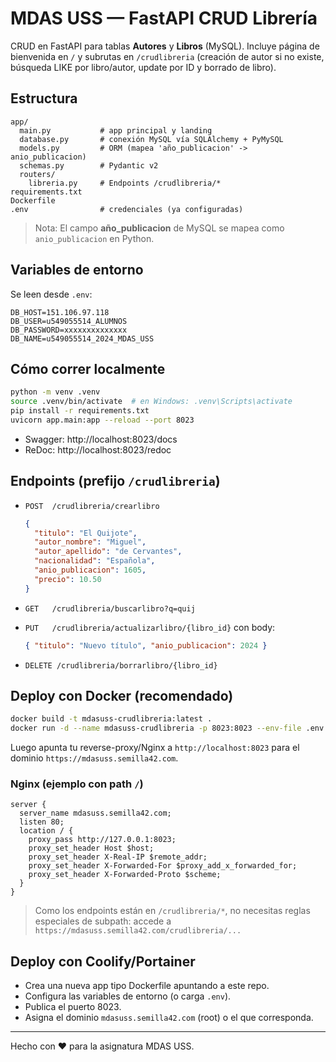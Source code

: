 # MDAS USS — FastAPI CRUD Librería

CRUD en FastAPI para tablas **Autores** y **Libros** (MySQL). Incluye página de bienvenida en `/` y
subrutas en `/crudlibreria` (creación de autor si no existe, búsqueda LIKE por libro/autor, update por ID y borrado de libro).

## Estructura

```
app/
  main.py           # app principal y landing
  database.py       # conexión MySQL vía SQLAlchemy + PyMySQL
  models.py         # ORM (mapea 'año_publicacion' -> anio_publicacion)
  schemas.py        # Pydantic v2
  routers/
    libreria.py     # Endpoints /crudlibreria/*
requirements.txt
Dockerfile
.env                # credenciales (ya configuradas)
```

> Nota: El campo **año_publicacion** de MySQL se mapea como `anio_publicacion` en Python.

## Variables de entorno

Se leen desde `.env`:

```
DB_HOST=151.106.97.118
DB_USER=u549055514_ALUMNOS
DB_PASSWORD=xxxxxxxxxxxxxx
DB_NAME=u549055514_2024_MDAS_USS
```

## Cómo correr localmente

```bash
python -m venv .venv
source .venv/bin/activate  # en Windows: .venv\Scripts\activate
pip install -r requirements.txt
uvicorn app.main:app --reload --port 8023
```

- Swagger: http://localhost:8023/docs
- ReDoc:   http://localhost:8023/redoc

## Endpoints (prefijo `/crudlibreria`)

- `POST  /crudlibreria/crearlibro`
  ```json
  {
    "titulo": "El Quijote",
    "autor_nombre": "Miguel",
    "autor_apellido": "de Cervantes",
    "nacionalidad": "Española",
    "anio_publicacion": 1605,
    "precio": 10.50
  }
  ```

- `GET   /crudlibreria/buscarlibro?q=quij`
- `PUT   /crudlibreria/actualizarlibro/{libro_id}` con body:
  ```json
  { "titulo": "Nuevo título", "anio_publicacion": 2024 }
  ```
- `DELETE /crudlibreria/borrarlibro/{libro_id}`

## Deploy con Docker (recomendado)

```bash
docker build -t mdasuss-crudlibreria:latest .
docker run -d --name mdasuss-crudlibreria -p 8023:8023 --env-file .env mdasuss-crudlibreria:latest
```

Luego apunta tu reverse-proxy/Nginx a `http://localhost:8023` para el dominio `https://mdasuss.semilla42.com`.

### Nginx (ejemplo con path `/`)

```nginx
server {
  server_name mdasuss.semilla42.com;
  listen 80;
  location / {
    proxy_pass http://127.0.0.1:8023;
    proxy_set_header Host $host;
    proxy_set_header X-Real-IP $remote_addr;
    proxy_set_header X-Forwarded-For $proxy_add_x_forwarded_for;
    proxy_set_header X-Forwarded-Proto $scheme;
  }
}
```

> Como los endpoints están en `/crudlibreria/*`, no necesitas reglas especiales de subpath: accede a `https://mdasuss.semilla42.com/crudlibreria/...`

## Deploy con Coolify/Portainer

- Crea una nueva app tipo Dockerfile apuntando a este repo.
- Configura las variables de entorno (o carga `.env`).
- Publica el puerto 8023.
- Asigna el dominio `mdasuss.semilla42.com` (root) o el que corresponda.

---

Hecho con ❤️ para la asignatura MDAS USS.
